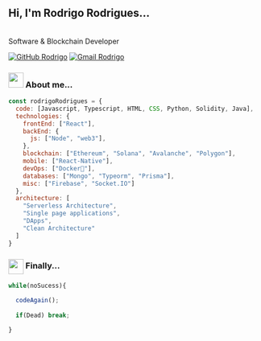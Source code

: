 <h2> Hi, I'm Rodrigo Rodrigues...</h2>
</br>Software & Blockchain Developer 
</em></p>

[![GitHub Rodrigo](https://img.shields.io/github/followers/rodrigo-pg?label=follow&style=social)](https://github.com/rodrigo-pg)
[![Gmail Rodrigo](https://img.shields.io/badge/-rodrigopedroza11@gmail.com-white?logo=Gmail&logoColor=cf0000&style=social&link=mailto:rodrigopedroza11@gmail.com)](mailto:rodrigopedroza11@gmail.com)


### <img src="https://media.giphy.com/media/cIn5fTcjnKhStIeAef/giphy.gif" width="30"> About me...  
  
```javascript
const rodrigoRodrigues = {
  code: [Javascript, Typescript, HTML, CSS, Python, Solidity, Java],
  technologies: {
    frontEnd: ["React"],
    backEnd: {
      js: ["Node", "web3"],
    },
    blockchain: ["Ethereum", "Solana", "Avalanche", "Polygon"],
    mobile: ["React-Native"],
    devOps: ["Docker🐳"],
    databases: ["Mongo", "Typeorm", "Prisma"],
    misc: ["Firebase", "Socket.IO"]
  },
  architecture: [
    "Serverless Architecture", 
    "Single page applications", 
    "DApps",
    "Clean Architecture"
  ]
}
```
### <img src="https://media.giphy.com/media/QssGEmpkyEOhBCb7e1/giphy.gif" width="30" align="center"> Finally...  
  
```javascript
while(noSucess){

  codeAgain();
  
  if(Dead) break;
  
}
```
